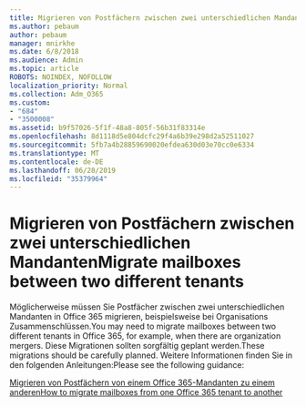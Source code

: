 ```yaml
---
title: Migrieren von Postfächern zwischen zwei unterschiedlichen Mandanten
ms.author: pebaum
author: pebaum
manager: mnirkhe
ms.date: 6/8/2018
ms.audience: Admin
ms.topic: article
ROBOTS: NOINDEX, NOFOLLOW
localization_priority: Normal
ms.collection: Adm_O365
ms.custom:
- "684"
- "3500008"
ms.assetid: b9f57026-5f1f-48a8-805f-56b31f83314e
ms.openlocfilehash: 8d1118d5e804dcfc29f4a6b39e298d2a52511027
ms.sourcegitcommit: 5fb7a4b28859690020efdea630d03e70cc0e6334
ms.translationtype: MT
ms.contentlocale: de-DE
ms.lasthandoff: 06/28/2019
ms.locfileid: "35379964"
---
```

# <a name="migrate-mailboxes-between-two-different-tenants"></a><span data-ttu-id="5bb64-102">Migrieren von Postfächern zwischen zwei unterschiedlichen Mandanten</span><span class="sxs-lookup"><span data-stu-id="5bb64-102">Migrate mailboxes between two different tenants</span></span>

<span data-ttu-id="5bb64-103">Möglicherweise müssen Sie Postfächer zwischen zwei unterschiedlichen Mandanten in Office 365 migrieren, beispielsweise bei Organisations Zusammenschlüssen.</span><span class="sxs-lookup"><span data-stu-id="5bb64-103">You may need to migrate mailboxes between two different tenants in Office 365, for example, when there are organization mergers.</span></span> <span data-ttu-id="5bb64-104">Diese Migrationen sollten sorgfältig geplant werden.</span><span class="sxs-lookup"><span data-stu-id="5bb64-104">These migrations should be carefully planned.</span></span> <span data-ttu-id="5bb64-105">Weitere Informationen finden Sie in den folgenden Anleitungen:</span><span class="sxs-lookup"><span data-stu-id="5bb64-105">Please see the following guidance:</span></span>
  
[<span data-ttu-id="5bb64-106">Migrieren von Postfächern von einem Office 365-Mandanten zu einem anderen</span><span class="sxs-lookup"><span data-stu-id="5bb64-106">How to migrate mailboxes from one Office 365 tenant to another</span></span>](https://support.office.com/article/how-to-migrate-mailboxes-from-one-office-365-tenant-to-another-65af7d77-3e79-44d4-9173-04fd991358b7)
  